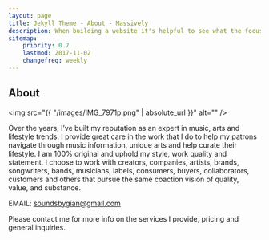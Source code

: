 ```yaml
---
layout: page
title: Jekyll Theme - About - Massively
description: When building a website it's helpful to see what the focus of your site is. This page is an example of how to show a website's focus.
sitemap:
    priority: 0.7
    lastmod: 2017-11-02
    changefreq: weekly
---
```

## About

<span class="image left"><img src="{{ "/images/IMG_7971p.png" | absolute_url }}" alt="" /></span>

Over the years, I’ve built my reputation as an expert in music, arts and lifestyle trends.  I provide great care in the work that I do to help my patrons navigate through music information, unique arts and help curate their lifestyle. I am 100% original and uphold my style, work quality and statement. I choose to work with creators, companies, artists, brands, songwriters, bands, musicians, labels, consumers, buyers, collaborators, customers and others that pursue the same coaction vision of quality, value, and substance.

EMAIL: soundsbygian@gmail.com

Please contact me for more info on the services I provide, pricing and general inquiries.
